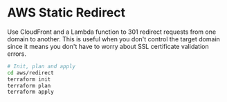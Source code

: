 # AWS Static Redirect
Use CloudFront and a Lambda function to 301 redirect requests from one domain to another.  This is useful when you don't control the target domain since it means you don't have to worry about SSL certificate validation errors.

```sh
# Init, plan and apply
cd aws/redirect
terraform init
terraform plan
terraform apply
```
